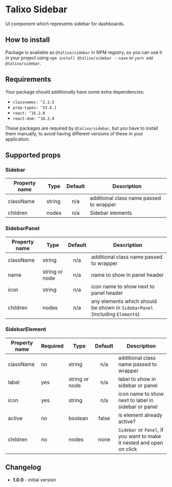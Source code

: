 # Talixo Sidebar

UI component which represents sidebar for dashboards.

## How to install

Package is available as `@talixo/sidebar` in NPM registry, so you can use it in your project
using `npm install @talixo/sidebar --save` or `yarn add @talixo/sidebar`.

## Requirements

Your package should additionally have some extra dependencies:

- `classnames: ^2.2.5`
- `prop-types: ^15.6.1`
- `react: ^16.2.0`
- `react-dom: ^16.2.0`

These packages are required by `@talixo/sidebar`, but you have to install them manually,
to avoid having different versions of these in your application.

## Supported props

### Sidebar

Property name | Type      | Default | Description                    
--------------|-----------|:-------:|--------------------------------
className     | string    | n/a     | additional class name passed to wrapper
children      | nodes     | n/a     | Sidebar elements

### SidebarPanel

Property name | Type           | Default | Description
--------------|----------------|:-------:|--------------------------------
className     | string         | n/a     | additional class name passed to wrapper
name          | string or node | n/a     | name to show in panel header
icon          | string         | n/a     | icon name to show next to panel header
children      | nodes          | n/a     | any elements which should be shown in `SidebarPanel` (including `Element`s)

### SidebarElement

Property name | Required | Type           | Default | Description
--------------|----------|----------------|:-------:|--------------------------------
className     | no       | string         | n/a     | additional class name passed to wrapper
label         | yes      | string or node | n/a     | label to show in sidebar or panel
icon          | yes      | string         | n/a     | icon name to show next to label in sidebar or panel
active        | no       | boolean        | false   | is element already active?
children      | no       | nodes          | none    | `Sidebar` or `Panel`, if you want to make it nested and open on click


## Changelog

- **1.0.0** - initial version
